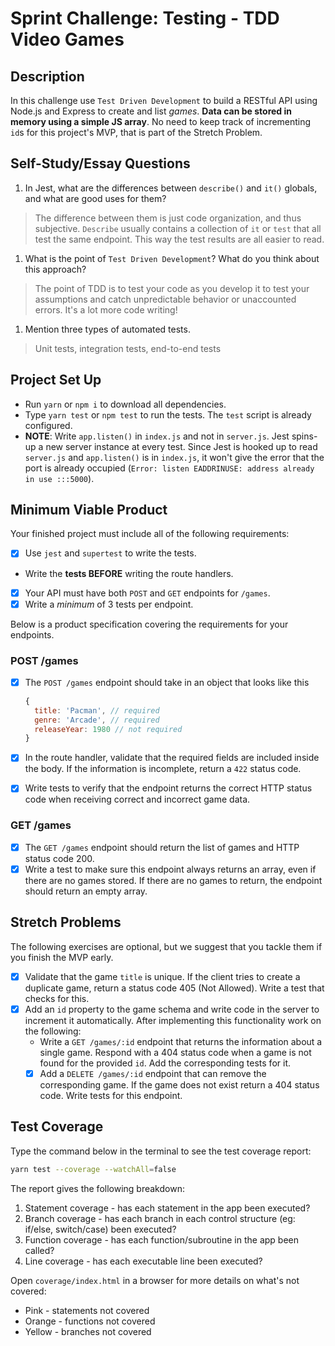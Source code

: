 # Sprint Challenge: Testing - TDD Video Games

## Description

In this challenge use `Test Driven Development` to build a RESTful API using Node.js and Express to create and list _games_. **Data can be stored in memory using a simple JS array**. No need to keep track of incrementing `id`s for this project's MVP, that is part of the Stretch Problem.

## Self-Study/Essay Questions

1. In Jest, what are the differences between `describe()` and `it()` globals, and what are good uses for them?

> The difference between them is just code organization, and thus subjective. `Describe` usually contains a collection of `it` or `test` that all test the same endpoint. This way the test results are all easier to read.

1. What is the point of `Test Driven Development`? What do you think about this approach?

> The point of TDD is to test your code as you develop it to test your assumptions and catch unpredictable behavior or unaccounted errors. It's a lot more code writing!

1. Mention three types of automated tests.

> Unit tests, integration tests, end-to-end tests

## Project Set Up

- Run `yarn` or `npm i` to download all dependencies.
- Type `yarn test` or `npm test` to run the tests. The `test` script is already configured.
- **NOTE**: Write `app.listen()` in `index.js` and not in `server.js`. Jest spins-up a new server instance at every test. Since Jest is hooked up to read `server.js` and `app.listen()` is in `index.js`, it won't give the error that the port is already occupied (`Error: listen EADDRINUSE: address already in use :::5000`).

## Minimum Viable Product

Your finished project must include all of the following requirements:

- [x] Use `jest` and `supertest` to write the tests.
- Write the **tests BEFORE** writing the route handlers.
- [x] Your API must have both `POST` and `GET` endpoints for `/games`.
- [x] Write a _minimum_ of 3 tests per endpoint.

Below is a product specification covering the requirements for your endpoints.

### POST /games

- [x] The `POST /games` endpoint should take in an object that looks like this

  ```js
  {
    title: 'Pacman', // required
    genre: 'Arcade', // required
    releaseYear: 1980 // not required
  }
  ```

- [x] In the route handler, validate that the required fields are included inside the body. If the information is incomplete, return a `422` status code.
- [x] Write tests to verify that the endpoint returns the correct HTTP status code when receiving correct and incorrect game data.

### GET /games

- [x] The `GET /games` endpoint should return the list of games and HTTP status code 200.
- [x] Write a test to make sure this endpoint always returns an array, even if there are no games stored. If there are no games to return, the endpoint should return an empty array.

## Stretch Problems

The following exercises are optional, but we suggest that you tackle them if you finish the MVP early.

- [x] Validate that the game `title` is unique. If the client tries to create a duplicate game, return a status code 405 (Not Allowed). Write a test that checks for this.
- [x] Add an `id` property to the game schema and write code in the server to increment it automatically. After implementing this functionality work on the following:
  - Write a `GET /games/:id` endpoint that returns the information about a single game. Respond with a 404 status code when a game is not found for the provided `id`. Add the corresponding tests for it.
  - [x] Add a `DELETE /games/:id` endpoint that can remove the corresponding game. If the game does not exist return a 404 status code. Write tests for this endpoint.

## Test Coverage

Type the command below in the terminal to see the test coverage report:

```bash
yarn test --coverage --watchAll=false
```

The report gives the following breakdown:

1. Statement coverage - has each statement in the app been executed?
1. Branch coverage - has each branch in each control structure (eg: if/else, switch/case) been executed?
1. Function coverage - has each function/subroutine in the app been called?
1. Line coverage - has each executable line been executed?

Open `coverage/index.html` in a browser for more details on what's not covered:
- Pink - statements not covered
- Orange - functions not covered
- Yellow - branches not covered